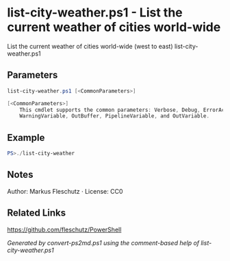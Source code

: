 # list-city-weather.ps1 - List the current weather of cities world-wide

List the current weather of cities world-wide (west to east)
list-city-weather.ps1

## Parameters
```powershell
list-city-weather.ps1 [<CommonParameters>]

[<CommonParameters>]
    This cmdlet supports the common parameters: Verbose, Debug, ErrorAction, ErrorVariable, WarningAction, 
    WarningVariable, OutBuffer, PipelineVariable, and OutVariable.
```

## Example
```powershell
PS>./list-city-weather
```


## Notes
Author: Markus Fleschutz · License: CC0

## Related Links
https://github.com/fleschutz/PowerShell

*Generated by convert-ps2md.ps1 using the comment-based help of list-city-weather.ps1*
